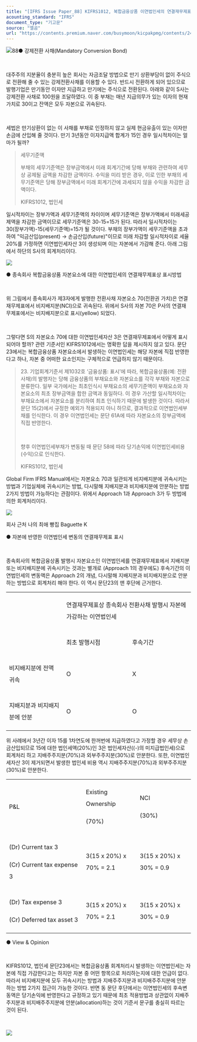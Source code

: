 ```yaml
---
title: "[IFRS Issue Paper_88] KIFRS1012, 복합금융상품 이연법인세의 연결재무제표상 표시"
acounting_standard: "IFRS"
document_type: "기고문"
source: "엘곰"
url: "https://contents.premium.naver.com/busymoon/kicpakpmg/contents/240502171259568gl"
---
```

![](https://n2.news.naver.com/l.gif?type=content)88● 강제전환 사채(Mandatory Conversion Bond)

​

대주주의 지분율이 충분히 높은 회사는 자금조달 방법으로 만기 상환부담이 없이 주식으로 전환해 줄 수 있는 강제전환사채를 이용할 수 있다. 반드시 전환하게 되어 있으므로 발행기업은 만기동안 이자만 지급하고 만기에는 주식으로 전환된다. 아래와 같이 S사는 강제전환 사채로 100원을 조달하였다. 이 중 부채는 매년 지급의무가 있는 이자의 현재가치로 30이고 잔액은 모두 자본으로 귀속된다.

​

세법은 만기상환이 없는 이 사채를 부채로 인정하지 않고 실제 현금유출이 있는 이자만 손금에 산입해 줄 것이다. 만기 3년동안 이자지급액 합계가 15인 경우 일시적차이는 얼마가 될까?

> 세무기준액
> 
> 부채의 세무기준액은 장부금액에서 미래 회계기간에 당해 부채와 관련하여 세무상 공제될 금액을 차감한 금액이다. 수익을 미리 받은 경우, 이로 인한 부채의 세무기준액은 당해 장부금액에서 미래 회계기간에 과세되지 않을 수익을 차감한 금액이다.
> 
> KIFRS1012, 법인세

일시적차이는 장부가액과 세무기준액의 차이이며 세무기준액은 장부가액에서 미래세공제액을 차감한 금액이므로 세무기준액은 30-15=15가 된다. 따라서 일시적차이는 30(장부가액)-15(세무기준액)=15가 될 것이다. 부채의 장부가액이 세무기준액을 초과하여 "익금산입(present) → 손금산입(future)"이므로 미래 차감할 일시적차이로 세율 20%를 가정하면 이연법인세자산 3이 생성되며 이는 자본에서 가감해 준다. 아래 그림에서 하단의 S사의 회계처리이다.

![](https://dthumb-phinf.pstatic.net/dthumb?src=%22https://postfiles.pstatic.net/MjAyNDAzMDZfMjY1/MDAxNzA5NzEwNDE3ODYz.EoUWlbUKs_KhErgiECvGp0SsJfJxB_PB3Jtmzj1U6pog.2TqZYGUNhHaV7Fc4bcwWtKZ_01HDQsD9JZlZQOFAVw0g.PNG/image.png?type=w773%22&service=scs&type=w800)

● 종속회사 복합금융상품 자본요소에 대한 이연법인세의 연결재무제표상 표시방법

​

위 그림에서 종속회사가 제3자에게 발행한 전환사채 자본요소 70(전환권 가치)은 연결재무제표에서 비지배지분(NCI)으로 귀속된다. 위에서 S사의 자본 70은 P사의 연결재무제표에서는 비지배지분으로 표시(yellow) 되었다.

​

그렇다면 S의 자본요소 70에 대한 이연법인세자산 3은 연결재무제표에서 어떻게 표시되어야 할까? 관련 기준서인 KIFRS1012에서는 명확한 답을 제시하지 않고 있다. 문단23에서는 복합금융상품 자본요소에서 발생하는 이연법인세는 해당 자본에 직접 반영한다고 하나, 자본 중 어떠한 요소인지는 구체적으로 언급하지 않기 때문이다.

> 23\. 기업회계기준서 제1032호 ‘금융상품: 표시’에 따라, 복합금융상품(예: 전환사채)의 발행자는 당해 금융상품의 부채요소와 자본요소를 각각 부채와 자본으로 분류한다. 일부 국가에서는 최초인식시 부채요소의 세무기준액이 부채요소와 자본요소의 최초 장부금액을 합한 금액과 동일하다. 이 경우 가산할 일시적차이는 부채요소에서 자본요소를 분리하여 최초 인식하기 때문에 발생한 것이다. 따라서 문단 15(2)에서 규정한 예외가 적용되지 아니 하므로, 결과적으로 이연법인세부채를 인식한다. 이 경우 이연법인세는 문단 61A에 따라 자본요소의 장부금액에 직접 반영한다.
> 
> ​
> 
> 향후 이연법인세부채가 변동될 때 문단 58에 따라 당기손익에 이연법인세비용(수익)으로 인식한다.
> 
> KIFRS1012, 법인세

Global Firm IFRS Manual에서는 자본요소 70과 일관되게 비지배지분에 귀속시키는 방법과 기업실체에 귀속시키는 방법, 다시말해 지배지분과 비지배지분에 안분하는 방법 2가지 방법이 가능하다는 관점이다. 위에서 Approach 1과 Approach 3가 두 방법에 의한 회계처리이다.

![](https://dthumb-phinf.pstatic.net/dthumb?src=%22https://postfiles.pstatic.net/MjAyNDAzMDZfNDcg/MDAxNzA5NzEzMDQ3OTI3.UAkXcvSOkdwWbU_a4Se7mvchkCKV-fjVYVU-09Pl2xwg.I5CUzGzRAX1-1N82nk2T3_2zZkCvyBu4gOEI2E121iMg.JPEG/20240306_141420.jpg?type=w773%22&service=scs&type=w800)

회사 근처 나의 최애 빵집 Baguette K

● 자본에 반영한 이연법인세 변동의 연결재무제표 표시

​

종속회사의 복합금융상품 발행시 자본요소인 이연법인세를 연결재무제표에서 지배지분 또는 비지배지분에 귀속시키는 것과는 별개로 (Approach 1의 경우에도) 후속기간의 이연법인세의 변동액은 Approach 2의 개념, 다시말해 지배지분과 비지배지분으로 안분하는 방법으로 회계처리 해야 한다. 이 역시 문단23의 맨 후단에 근거한다.

<table style=""><tbody><tr><td colspan="1" rowspan="2" style="width: 31.02%; height: 43.0px;  "><div><p style="line-height:2.0;"><span style="">​</span></p></div></td><td colspan="2" rowspan="1" style="width: 68.98%; height: 21.5px;  "><div><p style="line-height:2.0;"><span style="">연결재무제표상 종속회사 전환사채 발행시 자본에 가감하는 이연법인세</span></p></div></td></tr><tr><td colspan="1" rowspan="1" style="width: 35.64%; height: 21.5px;  "><div><p style="line-height:2.0;"><span style="">최초 발행시점</span></p></div></td><td colspan="1" rowspan="1" style="width: 33.34%; height: 21.5px;  "><div><p style="line-height:2.0;"><span style="">후속기간</span></p></div></td></tr><tr><td colspan="1" rowspan="1" style="width: 31.02%; height: 43.0px;  "><div><p style="line-height:2.0;"><span style="">비지배지분에 전액 귀속</span></p></div></td><td colspan="1" rowspan="1" style="width: 35.64%; height: 43.0px;  "><div><p style="line-height:2.0;"><span style="">O</span></p></div></td><td colspan="1" rowspan="1" style="width: 33.34%; height: 43.0px;  "><div><p style="line-height:2.0;"><span style="">X</span></p></div></td></tr><tr><td colspan="1" rowspan="1" style="width: 31.02%; height: 43.0px;  "><div><p style="line-height:2.0;"><span style="">지배지분과 비지배지분에 안분</span></p></div></td><td colspan="1" rowspan="1" style="width: 35.64%; height: 43.0px;  "><div><p style="line-height:2.0;"><span style="">O</span></p></div></td><td colspan="1" rowspan="1" style="width: 33.34%; height: 43.0px;  "><div><p style="line-height:2.0;"><span style="">O</span></p></div></td></tr></tbody></table>

위 사례에서 3년간 이자 15를 1차연도에 한꺼번에 지급하였다고 가정할 경우 세무상 손금산입되므로 15에 대한 법인세액(20%)인 3은 법인세자산((-)의 미지급법인세)으로 회계처리 하고 지배주주지분(70%)과 외부주주지분(30%)로 안분한다. 또한, 이연법인세자산 3이 제거되면서 발생한 법인세 비용 역시 지배주주지분(70%)과 외부주주지분(30%)로 안분한다.

<table style=""><tbody><tr><td colspan="1" rowspan="1" style="width: 41.56%; height: 43.0px;  "><div><p style="line-height:2.0;"><span style="">P&amp;L</span></p></div></td><td colspan="1" rowspan="1" style="width: 29.22%; height: 43.0px;  "><div><p style="line-height:2.0;"><span style="">Existing Ownership</span></p></div><div><p style="line-height:2.0;"><span style="">(70%)</span></p></div></td><td colspan="1" rowspan="1" style="width: 29.23%; height: 43.0px;  "><div><p style="line-height:2.0;"><span style="">NCI</span></p></div><div><p style="line-height:2.0;"><span style="">(30%)</span></p></div></td></tr><tr><td colspan="1" rowspan="1" style="width: 41.56%; height: 43.0px;  "><div><p style="line-height:2.0;"><span style="">(Dr) Current tax 3</span></p></div><div><p style="line-height:2.0;"><span style="">(Cr) Current tax expense 3</span></p></div></td><td colspan="1" rowspan="1" style="width: 29.22%; height: 43.0px;  "><div><p style="line-height:2.0;"><span style="">3</span><span style="">(15 x 20%)</span><span style=""> x 70% = 2.1</span></p></div></td><td colspan="1" rowspan="1" style="width: 29.23%; height: 43.0px;  "><div><p style="line-height:2.0;"><span style="">3</span><span style="">(15 x 20%)</span><span style=""> x 30% = 0.9</span></p></div></td></tr><tr><td colspan="1" rowspan="1" style="width: 41.56%; height: 42.0px;  "><div><p style="line-height:2.0;"><span style="">(Dr) Tax expense 3</span></p></div><div><p style="line-height:2.0;"><span style="">(Cr) Deferred tax asset 3</span></p></div></td><td colspan="1" rowspan="1" style="width: 29.22%; height: 42.0px;  "><div><p style="line-height:2.0;"><span style="">3</span><span style="">(15 x 20%)</span><span style=""> x 70% = 2.1</span></p></div></td><td colspan="1" rowspan="1" style="width: 29.23%; height: 42.0px;  "><div><p style="line-height:2.0;"><span style="">3</span><span style="">(15 x 20%)</span><span style=""> x 30% = 0.9</span></p></div></td></tr></tbody></table>

● View & Opinion

​

KIFRS1012, 법인세 문단23에서는 복합금융상품 회계처리시 발생하는 이연법인세는 자본에 직접 가감한다고는 하지만 자본 중 어떤 항목으로 처리하는지에 대한 언급이 없다. 따라서 비지배지분에 모두 귀속시키는 방법과 지배주주지분과 비지배주주지분에 안분하는 방법 2가지 접근이 가능한 것이다. 반면 동 문단 후단에서는 이연법인세의 후속변동액은 당기손익에 반영한다고 규정하고 있기 때문에 최초 적용방법과 상관없이 지배주주지분과 비지배주주지분에 안분(allocation)하는 것이 기준서 문구를 충실히 따르는 것이 된다.

​

![](https://dthumb-phinf.pstatic.net/dthumb?src=%22https://postfiles.pstatic.net/MjAyNDAzMDZfMTM2/MDAxNzA5NzEyNTcyNTk3.2zzl1zMljyqQQmK359U-G_E7hwpT3MYro0GCEccITFog.rNstKduuYJWgssCPcjmLC6QnyWDkKaJdQ_iVRUK23jsg.PNG/image.png?type=w773%22&service=scs&type=w800)

​

​